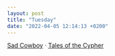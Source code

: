 ```yaml
---
layout: post
title: "Tuesday"
date: "2022-04-05 12:14:13 +0200"
---
```


[Sad Cowboy](https://www.instagram.com/p/Cb9yZuGqSq1) · [Tales of the Cypher](https://www.youtube.com/watch?v=vo3lPznHHE0)
